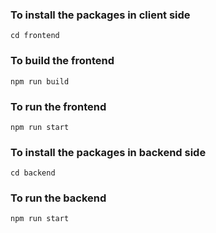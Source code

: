 ### To install the packages in client side
`cd frontend`

### To build the frontend
`npm run build`

### To run the frontend
`npm run start`

### To install the packages in backend side
`cd backend`

### To run the backend
`npm run start`